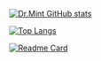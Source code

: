 [![Dr.Mint GitHub stats](https://github-readme-stats.vercel.app/api?username=minminlittleshrimp&count_private=true&show_icons=true&theme=chartreuse-dark#gh-dark-mode-only)](https://github.com/anuraghazra/github-readme-stats)

[![Top Langs](https://github-readme-stats.vercel.app/api/top-langs/?username=minminlittleshrimp&langs_count=10&layout=compact)](https://github.com/anuraghazra/github-readme-stats)

[![Readme Card](https://github-readme-stats.vercel.app/api/pin/?username=minminlittleshrimp&repo=github-readme-stats)](https://github.com/anuraghazra/github-readme-stats)
